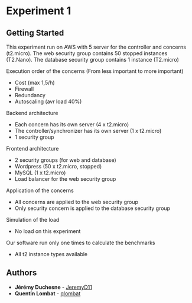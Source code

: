 # Experiment 1

## Getting Started

This experiment run on AWS with 5 server for the controller and concerns (t2.micro).
The web security group contains 50 stopped instances (T2.Nano).
The database security group contains 1 instance (T2.micro)


Execution order of the concerns (From less important to more important)
* Cost (max 1,5/h)
* Firewall
* Redundancy
* Autoscaling (avr load 40%)

Backend architecture
* Each concern has its own server (4 x t2.micro)
* The controller/synchronizer has its own server (1 x t2.micro)
* 1 security group

Frontend architecture
* 2 security groups (for web and database)
* Wordpress (50 x t2.micro, stopped)
* MySQL (1 x t2.micro)
* Load balancer for the web security group

Application of the concerns
* All concerns are applied to the web security group
* Only security concern is applied to the database security group

Simulation of the load
* No load on this experiment

Our software run only one times to calculate the benchmarks
* All t2 instance types available


## Authors

* **Jérémy Duchesne** - [JeremyD11](https://github.com/JeremyD11)
* **Quentin Lombat** - [qlombat](https://github.com/qlombat)
